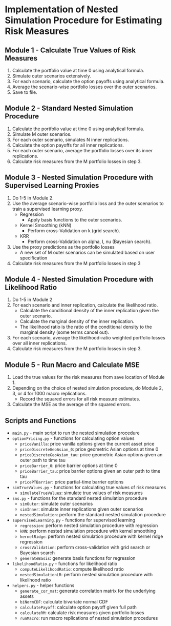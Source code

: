 # Implementation of Nested Simulation Procedure for Estimating Risk Measures

## Module 1 - Calculate True Values of Risk Measures

1. Calculate the portfolio value at time 0 using analytical formula.
2. Simulate outer scenarios extensively.
3. For each scenario, calculate the option payoffs using analytical formula.
4. Average the scenario-wise portfolio losses over the outer scenarios.
5. Save to file.

## Module 2 - Standard Nested Simulation Procedure

1. Calculate the portfolio value at time 0 using analytical formula.
2. Simulate M outer scenarios.
3. For each outer scenario, simulates N inner replications.
4. Calculate the option payoffs for all inner replications.
5. For each outer scenario, average the portfolio losses over its inner replications.
6. Calculate risk measures from the M portfolio losses in step 3.

## Module 3 - Nested Simulation Procedure with Supervised Learning Proxies

1. Do 1-5 in Module 2.
2. Use the average scenario-wise portfolio loss and the outer scenarios to train a supervised learning proxy.
    * Regression
        * Apply basis functions to the outer scenarios. 
    * Kernel Smoothing (kNN)
        * Perform cross-Validation on k (grid search).
    * KRR
        * Perform cross-Validation on alpha, l, nu (Bayesian search).
3. Use the proxy predictions as the portfolio losses
    * A new set of M outer scenarios can be simulated based on user specification 
4. Calculate risk measures from the M portfolio losses in step 3

## Module 4 - Nested Simulation Procedure with Likelihood Ratio 

1. Do 1-5 in Module 2
2. For each scenario and inner replication, calculate the likelihood ratio.
    * Calculate the conditional density of the inner replication given the outer scenario.
    * Calculate the marginal density of the inner replication. 
    * The likelihood ratio is the ratio of the conditional density to the marginal density (some terms cancel out).
3. For each scenario, average the likelihood-ratio weighted portfolio losses over all inner replications.
4. Calculate risk measures from the M portfolio losses in step 3.

## Module 5 - Run Macro and Calculate MSE 

1. Load the true values for the risk measures from save location of Module 1.
2. Depending on the choice of nested simulation procedure, do Module 2, 3, or 4 for 1000 macro replications.
    * Record the squared errors for all risk measure estimates.
3. Calculate the MSE as the average of the squared errors.
 

## Scripts and Functions

* `main.py` - main script to run the nested simulation procedure
* `optionPricing.py` - functions for calculating option values
    * `priceVanilla`: price vanilla options given the current asset price
    * `priceDiscreteGeoAsian_0`: price geometric Asian options at time 0
    * `priceDiscreteGeoAsian_tau`: price geometric Asian options given an outer path to time tau
    * `priceBarrier_0`: price barrier options at time 0
    * `priceBarrier_tau`: price barrier options given an outer path to time tau
    * `pricePTBarrier`: price partial-time barrier options
* `simTrueValues.py` - functions for calculating true values of risk measures
    * `simulateTrueValues`: simulate true values of risk measures
* `sns.py` - functions for the standard nested simulation procedure
    * `simOuter`: simulate outer scenarios
    * `simInner`: simulate inner replications given outer scenarios
    * `nestedSimulation`: perform the standard nested simulation procedure
* `supervisedLearning.py` - functions for supervised learning
    * `regression`: perform nested simulation procedure with regression
    * `kNN`: perform nested simulation procedure with kernel smoothing
    * `kernelRidge`: perform nested simulation procedure with kernel ridge regression
    * `crossValidation`: perform cross-validation with grid search or Bayesian search
    * `generateBasis`: generate basis functions for regression
* `likelihoodRatio.py` - functions for likelihood ratio
    * `computeLikelihoodRatio`: compute likelihood ratio
    * `nestedSimulationLR`: perform nested simulation procedure with likelihood ratio
* `helpers.py` - helper functions
    * `generate_cor_mat`: generate correlation matrix for the underlying assets
    * `biNormCDF`: calculate bivariate normal CDF
    * `calculatePayoff`: calculate option payoff given full path
    * `calculateRM`: calculate risk measures given portfolio losses
    * `runMacro`: run macro replications of nested simulation procedures